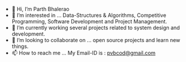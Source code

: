 - 👋 Hi, I’m Parth Bhalerao
- 👀 I’m interested in ... Data-Structures & Algorithms, Competitive Programming, Software Development and Project Management.
- 🌱 I’m currently working several projects related to system design and development.
- 💞️ I’m looking to collaborate on ... open source projects and learn new things.
- 📫 How to reach me ... My Email-ID is : pvbcod@gmail.com

<!---
pvbgeek/pvbgeek is a ✨ special ✨ repository because its `README.md` (this file) appears on your GitHub profile.
You can click the Preview link to take a look at your changes.
--->
